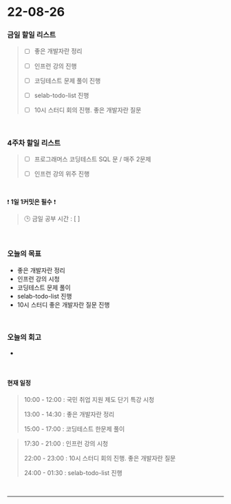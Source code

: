 # 22-08-26
 ### 금일 할일 리스트 
> - [ ]  좋은 개발자란 정리
>
> - [ ]  인프런 강의 진행
>
> - [ ]  코딩테스트 문제 풀이 진행
>
> - [ ]  selab-todo-list 진행
>
> - [ ]  10시 스터디 회의 진행. 좋은 개발자란 질문

<br/>

### 4주차 할일 리스트  

> - [ ]  프로그래머스 코딩테스트 SQL 문 / 매주 2문제  
>
> - [ ]  인프런 강의 위주 진행

<br/>

❗ **1일 1커밋은 필수** ❗
> 🕒 금일 공부 시간 :  [  ]    
  
<br/>

### 오늘의 목표
- 좋은 개발자란 정리
- 인프런 강의 시청 
- 코딩테스트 문제 풀이
- selab-todo-list 진행
- 10시 스터디 좋은 개발자란 질문 진행

<br>

### 오늘의 회고
- 

<br>

#### 현재 일정  
> 10:00 - 12:00 : 국민 취업 지원 제도 단기 특강 시청
>
> 13:00 - 14:30 : 좋은 개발자란 정리
>
> 15:00 - 17:00 : 코딩테스트 한문제 풀이

> 17:30 - 21:00 : 인프런 강의 시청
>
> 22:00 - 23:00 : 10시 스터디 회의 진행. 좋은 개발자란 질문
>
> 24:00 - 01:30 : selab-todo-list 진행

<br/>

------------  
